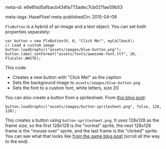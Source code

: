 meta-id: e6e6fad5afbacb434fa773adec7cb0211ae59b53

meta-tags: HaxeFlixel
meta-publishedOn: 2015-04-09

`FlxButton` is a hybrid of an image and a text object. You can set both properties separately:

```
var button = new FlxButton(0, 0, "Click Me!", myCallback);
// Load a custom image
button.loadGraphic("assets/images/blue-button.png");
button.label.setFormat("assets/fonts/awesome-font.ttf", 20, FlxColor.WHITE);
```

This code:

- Creates a new button with "Click Me!" as the caption
- Sets the background image to `assets/images/blue-button.png`
- Sets the font to a custom font, white letters, size 20

You can also create a button from a spritesheet. From [this blog post](http://coinflipstudios.com/devblog/?p=225):

```
button.loadGraphic("assets/images/button-spritesheet.png", false, 128, 128);
```

This creates a button using `button-spritesheet.png`. It uses 128x128 as the frame size; so the first 128x128 is the "normal" sprite, the next 128x128 frame is the "mouse over" sprite, and the last frame is the "clicked" sprite. You can see what that looks like [from the same blog post](http://coinflipstudios.com/devblog/?p=225) (scroll all the way to the end).
